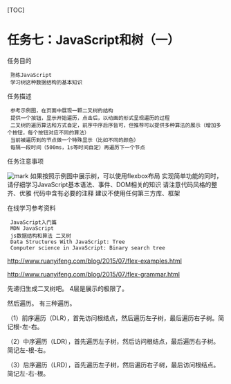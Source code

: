 [TOC]
# 任务七：JavaScript和树（一）
 
 任务目的
 
     熟练JavaScript
     学习树这种数据结构的基本知识
 
 任务描述
 
     参考示例图，在页面中展现一颗二叉树的结构
     提供一个按钮，显示开始遍历，点击后，以动画的形式呈现遍历的过程
     二叉树的遍历算法和方式自定，前序中序后序皆可，但推荐可以提供多种算法的展示（增加多个按钮，每个按钮对应不同的算法）
     当前被遍历到的节点做一个特殊显示（比如不同的颜色）
     每隔一段时间（500ms，1s等时间自定）再遍历下一个节点
 
 任务注意事项
 
 ![mark](http://oc2aktkyz.bkt.clouddn.com/markdown/20170415/022321766.png)
     如果按照示例图中展示树，可以使用flexbox布局
     实现简单功能的同时，请仔细学习JavaScript基本语法、事件、DOM相关的知识
     请注意代码风格的整齐、优雅
     代码中含有必要的注释
     建议不使用任何第三方库、框架
 
 在线学习参考资料
 
     JavaScript入门篇
     MDN JavaScript
     js数据结构和算法 二叉树
     Data Structures With JavaScript: Tree
     Computer science in JavaScript: Binary search tree

http://www.ruanyifeng.com/blog/2015/07/flex-examples.html

http://www.ruanyifeng.com/blog/2015/07/flex-grammar.html




先递归生成二叉树吧。
4层是展示的极限了。

然后遍历。
有三种遍历。

（1）前序遍历（DLR），首先访问根结点，然后遍历左子树，最后遍历右子树。简记根-左-右。

（2）中序遍历（LDR），首先遍历左子树，然后访问根结点，最后遍历右子树。简记左-根-右。

（3）后序遍历（LRD），首先遍历左子树，然后遍历右子树，最后访问根结点。简记左-右-根。 
